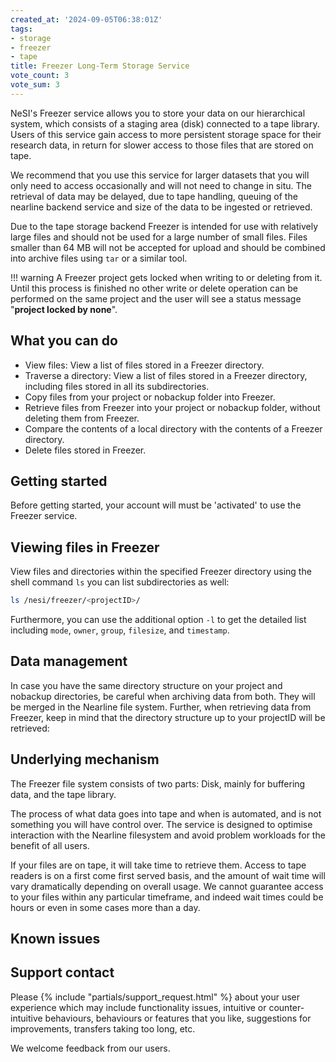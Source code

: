 ```yaml
---
created_at: '2024-09-05T06:38:01Z'
tags:
- storage
- freezer
- tape
title: Freezer Long-Term Storage Service
vote_count: 3
vote_sum: 3
---
```


NeSI's Freezer service allows you to store your data on our hierarchical system, which consists of a staging area (disk) connected to a tape library. Users of this service gain access to more persistent storage space for their research data, in return for slower access to those files that are stored on tape. 

We recommend that you use this service for larger datasets that you will only need to access occasionally and will not need to change in situ. The retrieval of data may be delayed, due to tape handling, queuing of the nearline backend service and size of the data to be ingested or retrieved.

Due to the tape storage backend Freezer is intended for use with relatively large files and should not be used for a large number of small files. Files smaller than 64 MB will not be accepted for upload and should be combined into archive files using `tar` or a similar tool.

!!! warning
    A Freezer project gets locked when writing to or deleting from it. Until this process is finished no other write or delete operation can be performed on the same project and the user will see a status message "**project locked by none**".

## What you can do

- View files: View a list of files stored in a Freezer directory.
- Traverse a directory: View a list of files stored in a Freezer directory, including files stored in all its subdirectories.
- Copy files from your project or nobackup folder into Freezer.
- Retrieve files from Freezer into your project or nobackup folder, without deleting them from Freezer.
- Compare the contents of a local directory with the contents of a Freezer directory.
- Delete files stored in Freezer.

## Getting started

Before getting started, your account will must be 'activated' to use the Freezer service.

## Viewing files in Freezer

View files and directories within the specified Freezer directory using the shell command `ls` you can list subdirectories as well:

``` sh
ls /nesi/freezer/<projectID>/
```

Furthermore, you can use the additional option `-l` to get the detailed list including `mode`, `owner`, `group`, `filesize`, and `timestamp`. 


## Data management

In case you have the same directory structure on your project and nobackup directories, be careful when archiving data from both. They will be merged in the Nearline file system. Further, when retrieving data from Freezer, keep in mind that the directory structure up to your projectID will be retrieved:

## Underlying mechanism

The Freezer file system consists of two parts: Disk, mainly for buffering data, and the tape library.

The process of what data goes into tape and when is automated, and is not something you will have control over. The service is designed to optimise interaction with the Nearline filesystem and avoid problem workloads for the benefit of all users.

If your files are on tape, it will take time to retrieve them. Access to tape readers is on a first come first served basis, and the amount of wait time will vary dramatically depending on overall usage. We cannot guarantee access to your files within any particular timeframe, and indeed wait times could be hours or even in some cases more than a day.

## Known issues



## Support contact

Please {% include "partials/support_request.html" %} about your user experience which may include
functionality issues, intuitive or counter-intuitive behaviours, behaviours or features that you like, suggestions for improvements, transfers taking too long, etc.

We welcome feedback from our users.

